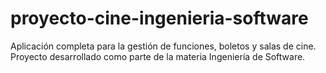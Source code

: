 # proyecto-cine-ingenieria-software
Aplicación completa para la gestión de funciones, boletos y salas de cine.  Proyecto desarrollado como parte de la materia Ingeniería de Software.
